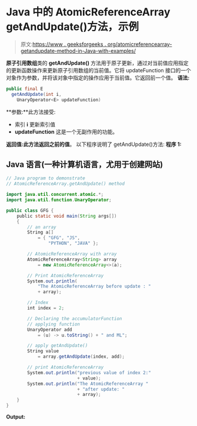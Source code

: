 # Java 中的 AtomicReferenceArray getAndUpdate()方法，示例

> 原文:[https://www . geeksforgeeks . org/atomicreferencearray-getandupdate-method-in-Java-with-examples/](https://www.geeksforgeeks.org/atomicreferencearray-getandupdate-method-in-java-with-examples/)

**原子引用数组**类的 **getAndUpdate()** 方法用于原子更新，通过对当前值应用指定的更新函数操作来更新原子引用数组的当前值。它将 updateFunction 接口的一个对象作为参数，并将该对象中指定的操作应用于当前值。它返回前一个值。
**语法:**

```java
public final E 
  getAndUpdate(int i, 
    UnaryOperator<E> updateFunction)
```

**参数:**此方法接受:

*   索引 **i** 更新索引值
*   **updateFunction** 这是一个无副作用的功能。

**返回值:**此方法返回**之前的值**。
以下程序说明了 getAndUpdate()方法:
**程序 1:**

## Java 语言(一种计算机语言，尤用于创建网站)

```java
// Java program to demonstrate
// AtomicReferenceArray.getAndUpdate() method

import java.util.concurrent.atomic.*;
import java.util.function.UnaryOperator;

public class GFG {
    public static void main(String args[])
    {
        // an array
        String a[]
            = { "GFG", "JS",
                "PYTHON", "JAVA" };

        // AtomicReferenceArray with array
        AtomicReferenceArray<String> array
            = new AtomicReferenceArray<>(a);

        // Print AtomicReferenceArray
        System.out.println(
            "The AtomicReferenceArray before update : "
            + array);

        // Index
        int index = 2;

        // Declaring the accumulatorFunction
        // applying function
        UnaryOperator add
            = (u) -> u.toString() + " and ML";

        // apply getAndUpdate()
        String value
            = array.getAndUpdate(index, add);

        // print AtomicReferenceArray
        System.out.println("previous value of index 2:"
                           + value);
        System.out.println("The AtomicReferenceArray "
                           + "after update: "
                           + array);
    }
}
```

**Output:**